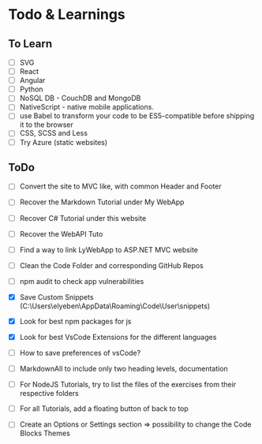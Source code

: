 # Todo & Learnings

## To Learn

- [ ] SVG
- [ ] React
- [ ] Angular
- [ ] Python
- [ ] NoSQL DB - CouchDB and MongoDB
- [ ] NativeScript - native mobile applications.
- [ ] use Babel to transform your code to be ES5-compatible before shipping it to the browser
- [ ] CSS, SCSS and Less
- [ ] Try Azure (static websites)

## ToDo

- [ ] Convert the site to MVC like, with common Header and Footer
- [ ] Recover the Markdown Tutorial under My WebApp
- [ ] Recover C# Tutorial under this website
- [ ] Recover the WebAPI Tuto
- [ ] Find a way to link LyWebApp to ASP.NET MVC website
- [ ] Clean the Code Folder and corresponding GitHub Repos
- [ ] npm audit to check app vulnerabilities
- [x] Save Custom Snippets (C:\Users\elyeben\AppData\Roaming\Code\User\snippets)
- [x] Look for best npm packages for js
- [x] Look for best VsCode Extensions for the different languages
- [ ] How to save preferences of vsCode?
- [ ] MarkdownAll to include only two heading levels, documentation

- [ ] For NodeJS Tutorials, try to list the files of the exercises from their respective folders
- [ ] For all Tutorials, add a floating button of back to top
- [ ] Create an Options or Settings section => possibility to change the Code Blocks Themes
